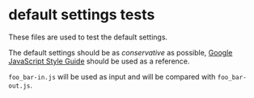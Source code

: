 # default settings tests

These files are used to test the default settings.

The default settings should be as *conservative* as possible, [Google
JavaScript Style
Guide](http://google-styleguide.googlecode.com/svn/trunk/javascriptguide.xml)
should be used as a reference.

`foo_bar-in.js` will be used as input and will be compared with `foo_bar-out.js`.

